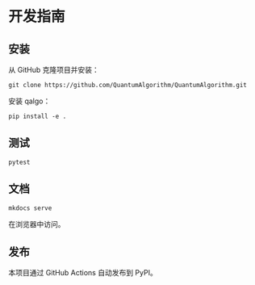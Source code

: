 # 开发指南

## 安装

从 GitHub 克隆项目并安装：
```
git clone https://github.com/QuantumAlgorithm/QuantumAlgorithm.git
```

安装 qalgo：
```
pip install -e .
```

## 测试
```
pytest
```

## 文档

```
mkdocs serve
```
在浏览器中访问。

## 发布
本项目通过 GitHub Actions 自动发布到 PyPI。

